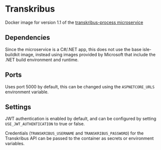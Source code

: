 # Transkribus

Docker image for version 1.1 of the [transkribus-process microservice](https://github.com/ulsdevteam/transkribus-process)

## Dependencies

Since the microservice is a C#/.NET app, this does not use the base isle-buildkit image, instead using images provided by Microsoft that include the .NET build environment and runtime.

## Ports

Uses port 5000 by default, this can be changed using the `ASPNETCORE_URLS` environment variable.

## Settings

JWT authentication is enabled by default, and can be configured by setting `USE_JWT_AUTHENTICATION` to true or false.

Credentials (`TRANSKRIBUS_USERNAME` and `TRANSKRIBUS_PASSWORD`) for the Transkribus API can be passed to the container as secrets or environment variables.